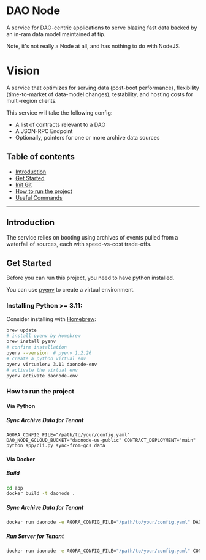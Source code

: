 # DAO Node

A service for DAO-centric applications to serve blazing fast data backed by an in-ram data model maintained at tip.  

Note, it's not really a Node at all, and has nothing to do with NodeJS.

# Vision

A service that optimizes for serving data (post-boot performance), flexibility (time-to-market of data-model changes), testability, and hosting costs for multi-region clients.

This service will take the following config:
- A list of contracts relevant to a DAO
- A JSON-RPC Endpoint
- Optionally, pointers for one or more archive data sources

## Table of contents
- [Introduction]()
- [Get Started](#getstarted)
- [Init Git](#git)
- [How to run the project](#run)
- [Useful Commands](#commands)

----
## Introduction <a name="introduction"></a>

The service relies on booting using archives of events pulled from a waterfall of sources, each with speed-vs-cost trade-offs.

## Get Started <a name="getstarted"></a>

Before you can run this project, you need to have python installed.

You can use [pyenv](https://github.com/pyenv/pyenv) to create a virtual environment.

### Installing Python >= 3.11:

Consider installing with [Homebrew](https://docs.brew.sh/):
```bash
brew update
# install pyenv by Homebrew
brew install pyenv
# confirm installation
pyenv --version  # pyenv 1.2.26
# create a python virtual env
pyenv virtualenv 3.11 daonode-env
# activate the virtual env
pyenv activate daonode-env
```

### How to run the project <a name="run"></a>

#### Via Python

##### Sync Archive Data for Tenant

```
AGORA_CONFIG_FILE="/path/to/your/config.yaml" DAO_NODE_GCLOUD_BUCKET="daonode-us-public" CONTRACT_DEPLOYMENT="main" python app/cli.py sync-from-gcs data
```

#### Via Docker

##### Build
```bash
cd app
docker build -t daonode .
```

##### Sync Archive Data for Tenant
```bash
docker run daonode -e AGORA_CONFIG_FILE="/path/to/your/config.yaml" DAO_NODE_GCLOUD_BUCKET="daonode-us-public" CONTRACT_DEPLOYMENT="main" python app/cli.py sync-from-gcs .
```

##### Run Server for Tenant
```bash
docker run daonode -e AGORA_CONFIG_FILE="/path/to/your/config.yaml" CONTRACT_DEPLOYMENT="main"
```
